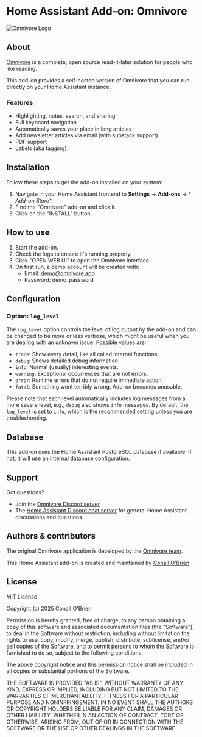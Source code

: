 # Home Assistant Add-on: Omnivore

![Omnivore Logo](https://raw.githubusercontent.com/omnivore-app/omnivore/main/packages/web/public/icons/icon-512x512.png)

## About

[Omnivore](https://omnivore.app) is a complete, open source read-it-later
solution for people who like reading.

This add-on provides a self-hosted version of Omnivore that you can run directly
on your Home Assistant instance.

### Features

- Highlighting, notes, search, and sharing
- Full keyboard navigation
- Automatically saves your place in long articles
- Add newsletter articles via email (with substack support)
- PDF support
- Labels (aka tagging)

## Installation

Follow these steps to get the add-on installed on your system:

1. Navigate in your Home Assistant frontend to **Settings** -> **Add-ons** -> *
   *Add-on Store**.
2. Find the "Omnivore" add-on and click it.
3. Click on the "INSTALL" button.

## How to use

1. Start the add-on.
2. Check the logs to ensure it's running properly.
3. Click "OPEN WEB UI" to open the Omnivore interface.
4. On first run, a demo account will be created with:
    - Email: demo@omnivore.app
    - Password: demo_password

## Configuration

### Option: `log_level`

The `log_level` option controls the level of log output by the add-on and can be
changed to be more or less verbose, which might be useful when you are dealing
with an unknown issue. Possible values are:

- `trace`: Show every detail, like all called internal functions.
- `debug`: Shows detailed debug information.
- `info`: Normal (usually) interesting events.
- `warning`: Exceptional occurrences that are not errors.
- `error`: Runtime errors that do not require immediate action.
- `fatal`: Something went terribly wrong. Add-on becomes unusable.

Please note that each level automatically includes log messages from a more
severe level, e.g., `debug` also shows `info` messages. By default, the
`log_level` is set to `info`, which is the recommended setting unless you are
troubleshooting.

## Database

This add-on uses the Home Assistant PostgreSQL database if available. If not, it
will use an internal database configuration.

## Support

Got questions?

- Join the [Omnivore Discord server](https://discord.gg/h2z5rppzz9)
- The [Home Assistant Discord chat server](https://discord.gg/c5DvZ4e) for
  general Home Assistant discussions and questions.

## Authors & contributors

The original Omnivore application is developed by
the [Omnivore team](https://github.com/omnivore-app).

This Home Assistant add-on is created and maintained
by [Conall O'Brien](https://github.com/conallob).

## License

MIT License

Copyright (c) 2025 Conall O'Brien

Permission is hereby granted, free of charge, to any person obtaining a copy
of this software and associated documentation files (the "Software"), to deal
in the Software without restriction, including without limitation the rights
to use, copy, modify, merge, publish, distribute, sublicense, and/or sell
copies of the Software, and to permit persons to whom the Software is
furnished to do so, subject to the following conditions:

The above copyright notice and this permission notice shall be included in all
copies or substantial portions of the Software.

THE SOFTWARE IS PROVIDED "AS IS", WITHOUT WARRANTY OF ANY KIND, EXPRESS OR
IMPLIED, INCLUDING BUT NOT LIMITED TO THE WARRANTIES OF MERCHANTABILITY,
FITNESS FOR A PARTICULAR PURPOSE AND NONINFRINGEMENT. IN NO EVENT SHALL THE
AUTHORS OR COPYRIGHT HOLDERS BE LIABLE FOR ANY CLAIM, DAMAGES OR OTHER
LIABILITY, WHETHER IN AN ACTION OF CONTRACT, TORT OR OTHERWISE, ARISING FROM,
OUT OF OR IN CONNECTION WITH THE SOFTWARE OR THE USE OR OTHER DEALINGS IN THE
SOFTWARE.
